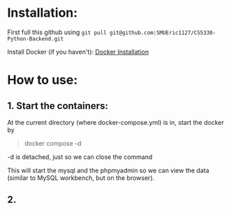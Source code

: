 # Installation:

First full this github using `git pull git@github.com:SMUEric1127/CS5330-Python-Backend.git`

Install Docker (if you haven't): [Docker Installation](https://docs.docker.com/engine/install/)

# How to use:

## 1. Start the containers:

At the current directory (where docker-compose.yml) is in, start the docker by

> docker compose -d

-d is detached, just so we can close the command

This will start the mysql and the phpmyadmin so we can view the data (similar to MySQL workbench, but on the browser).

## 2.
